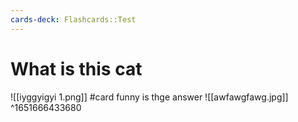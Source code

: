 ```yaml
---
cards-deck: Flashcards::Test
---
```


# What is this cat
![[iyggyigyi 1.png]]
#card
funny is thge answer
![[awfawgfawg.jpg]]
^1651666433680
